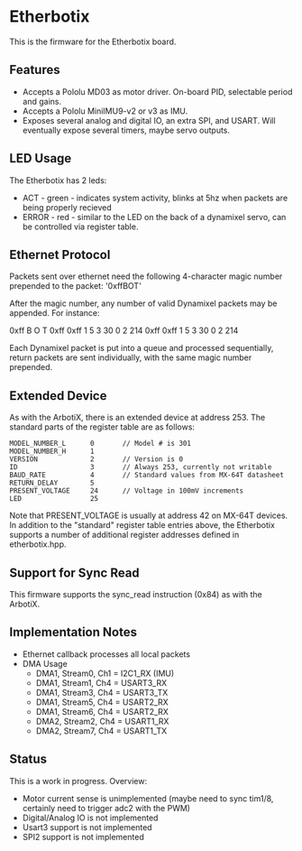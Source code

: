 # Etherbotix

This is the firmware for the Etherbotix board.

## Features
 * Accepts a Pololu MD03 as motor driver.
   On-board PID, selectable period and gains.
 * Accepts a Pololu MiniIMU9-v2 or v3 as IMU.
 * Exposes several analog and digital IO, an extra SPI, and USART.
   Will eventually expose several timers, maybe servo outputs.

## LED Usage

The Etherbotix has 2 leds:
 * ACT - green - indicates system activity, blinks at 5hz when packets are
   being properly recieved
 * ERROR - red - similar to the LED on the back of a dynamixel servo, can be
   controlled via register table.

## Ethernet Protocol

Packets sent over ethernet need the following 4-character magic number
prepended to the packet: '0xffBOT'

After the magic number, any number of valid Dynamixel packets may be
appended. For instance:

  0xff B O T 0xff 0xff 1 5 3 30 0 2 214 0xff 0xff 1 5 3 30 0 2 214

Each Dynamixel packet is put into a queue and processed sequentially, return
packets are sent individually, with the same magic number prepended.

## Extended Device

As with the ArbotiX, there is an extended device at address 253. The standard
parts of the register table are as follows:

    MODEL_NUMBER_L      0       // Model # is 301
    MODEL_NUMBER_H      1
    VERSION             2       // Version is 0
    ID                  3       // Always 253, currently not writable
    BAUD_RATE           4       // Standard values from MX-64T datasheet
    RETURN_DELAY        5
    PRESENT_VOLTAGE     24      // Voltage in 100mV increments
    LED                 25

Note that PRESENT_VOLTAGE is usually at address 42 on MX-64T devices. In
addition to the "standard" register table entries above, the Etherbotix
supports a number of additional register addresses defined in etherbotix.hpp.

## Support for Sync Read

This firmware supports the sync_read instruction (0x84) as with the ArbotiX.

## Implementation Notes

 * Ethernet callback processes all local packets
 * DMA Usage
   * DMA1, Stream0, Ch1 = I2C1_RX (IMU)
   * DMA1, Stream1, Ch4 = USART3_RX
   * DMA1, Stream3, Ch4 = USART3_TX
   * DMA1, Stream5, Ch4 = USART2_RX
   * DMA1, Stream6, Ch4 = USART2_RX
   * DMA2, Stream2, Ch4 = USART1_RX
   * DMA2, Stream7, Ch4 = USART1_TX

## Status

This is a work in progress. Overview:
 * Motor current sense is unimplemented (maybe need to sync tim1/8, certainly
   need to trigger adc2 with the PWM)
 * Digital/Analog IO is not implemented
 * Usart3 support is not implemented
 * SPI2 support is not implemented
